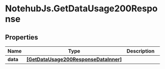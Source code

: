 # NotehubJs.GetDataUsage200Response

## Properties

| Name     | Type                                                                          | Description | Notes      |
| -------- | ----------------------------------------------------------------------------- | ----------- | ---------- |
| **data** | [**[GetDataUsage200ResponseDataInner]**](GetDataUsage200ResponseDataInner.md) |             | [optional] |

